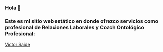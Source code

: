 ### Hola 👋
### Este es mi sitio web estático en donde ofrezco servicios como profesional de Relaciones Laborales y Coach Ontológico Profesional:
[Victor Saide](https://victor-saide.netlify.app/)
<!--
**victorSaide/victorsaide** is a ✨ _special_ ✨ repository because its `README.md` (this file) appears on your GitHub profile.

Here are some ideas to get you started:

- 🔭 I’m currently working on ...
- 🌱 I’m currently learning ...
- 👯 I’m looking to collaborate on ...
- 🤔 I’m looking for help with ...
- 💬 Ask me about ...
- 📫 How to reach me: ...
- 😄 Pronouns: ...
- ⚡ Fun fact: ...
-->
